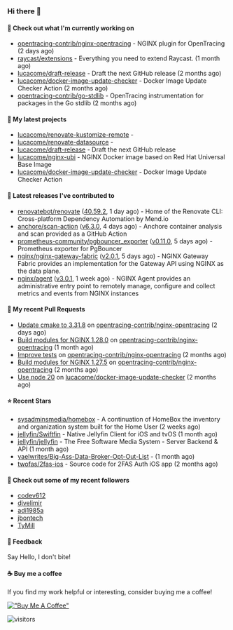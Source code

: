 ### Hi there 👋

#### 👷 Check out what I'm currently working on

- [opentracing-contrib/nginx-opentracing](https://github.com/opentracing-contrib/nginx-opentracing) - NGINX plugin for OpenTracing (2 days ago)
- [raycast/extensions](https://github.com/raycast/extensions) - Everything you need to extend Raycast. (1 month ago)
- [lucacome/draft-release](https://github.com/lucacome/draft-release) - Draft the next GitHub release (2 months ago)
- [lucacome/docker-image-update-checker](https://github.com/lucacome/docker-image-update-checker) - Docker Image Update Checker Action (2 months ago)
- [opentracing-contrib/go-stdlib](https://github.com/opentracing-contrib/go-stdlib) - OpenTracing instrumentation for packages in the Go stdlib (2 months ago)

#### 🌱 My latest projects

- [lucacome/renovate-kustomize-remote](https://github.com/lucacome/renovate-kustomize-remote) - 
- [lucacome/renovate-datasource](https://github.com/lucacome/renovate-datasource) - 
- [lucacome/draft-release](https://github.com/lucacome/draft-release) - Draft the next GitHub release
- [lucacome/nginx-ubi](https://github.com/lucacome/nginx-ubi) - NGINX Docker image based on Red Hat Universal Base Image
- [lucacome/docker-image-update-checker](https://github.com/lucacome/docker-image-update-checker) - Docker Image Update Checker Action

#### 🔭 Latest releases I've contributed to

- [renovatebot/renovate](https://github.com/renovatebot/renovate) ([40.59.2](https://github.com/renovatebot/renovate/releases/tag/40.59.2), 1 day ago) - Home of the Renovate CLI: Cross-platform Dependency Automation by Mend.io
- [anchore/scan-action](https://github.com/anchore/scan-action) ([v6.3.0](https://github.com/anchore/scan-action/releases/tag/v6.3.0), 4 days ago) - Anchore container analysis and scan provided as a GitHub Action
- [prometheus-community/pgbouncer_exporter](https://github.com/prometheus-community/pgbouncer_exporter) ([v0.11.0](https://github.com/prometheus-community/pgbouncer_exporter/releases/tag/v0.11.0), 5 days ago) - Prometheus exporter for PgBouncer
- [nginx/nginx-gateway-fabric](https://github.com/nginx/nginx-gateway-fabric) ([v2.0.1](https://github.com/nginx/nginx-gateway-fabric/releases/tag/v2.0.1), 5 days ago) - NGINX Gateway Fabric provides an implementation for the Gateway API using NGINX as the data plane.
- [nginx/agent](https://github.com/nginx/agent) ([v3.0.1](https://github.com/nginx/agent/releases/tag/v3.0.1), 1 week ago) - NGINX Agent provides an administrative entry point to remotely manage, configure and collect metrics and events from NGINX instances

#### 🔨 My recent Pull Requests

- [Update cmake to 3.31.8](https://github.com/opentracing-contrib/nginx-opentracing/pull/875) on [opentracing-contrib/nginx-opentracing](https://github.com/opentracing-contrib/nginx-opentracing) (2 days ago)
- [Build modules for NGINX 1.28.0](https://github.com/opentracing-contrib/nginx-opentracing/pull/840) on [opentracing-contrib/nginx-opentracing](https://github.com/opentracing-contrib/nginx-opentracing) (1 month ago)
- [Improve tests](https://github.com/opentracing-contrib/nginx-opentracing/pull/836) on [opentracing-contrib/nginx-opentracing](https://github.com/opentracing-contrib/nginx-opentracing) (2 months ago)
- [Build modules for NGINX 1.27.5](https://github.com/opentracing-contrib/nginx-opentracing/pull/835) on [opentracing-contrib/nginx-opentracing](https://github.com/opentracing-contrib/nginx-opentracing) (2 months ago)
- [Use node 20](https://github.com/lucacome/docker-image-update-checker/pull/218) on [lucacome/docker-image-update-checker](https://github.com/lucacome/docker-image-update-checker) (2 months ago)

#### ⭐ Recent Stars

- [sysadminsmedia/homebox](https://github.com/sysadminsmedia/homebox) - A continuation of HomeBox the inventory and organization system built for the Home User (2 weeks ago)
- [jellyfin/Swiftfin](https://github.com/jellyfin/Swiftfin) - Native Jellyfin Client for iOS and tvOS  (1 month ago)
- [jellyfin/jellyfin](https://github.com/jellyfin/jellyfin) - The Free Software Media System - Server Backend &amp; API (1 month ago)
- [yaelwrites/Big-Ass-Data-Broker-Opt-Out-List](https://github.com/yaelwrites/Big-Ass-Data-Broker-Opt-Out-List) -  (1 month ago)
- [twofas/2fas-ios](https://github.com/twofas/2fas-ios) - Source code for 2FAS Auth iOS app (2 months ago)

#### 👯 Check out some of my recent followers

- [codev612](https://github.com/codev612)
- [djvelimir](https://github.com/djvelimir)
- [adi1985a](https://github.com/adi1985a)
- [jbontech](https://github.com/jbontech)
- [TyMill](https://github.com/TyMill)

#### 💬 Feedback

Say Hello, I don't bite!

#### ☕ Buy me a coffee

If you find my work helpful or interesting, consider buying me a coffee!

[!["Buy Me A Coffee"](https://www.buymeacoffee.com/assets/img/custom_images/orange_img.png)](https://www.buymeacoffee.com/lucacome)

![visitors](https://visitor-badge.laobi.icu/badge?page_id=lucacome.visitor-badge)
#
